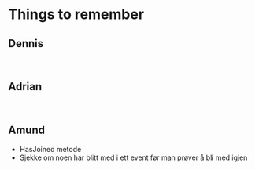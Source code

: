 # Things to remember

## Dennis

<br />

## Adrian

<br />

## Amund

- HasJoined metode
- Sjekke om noen har blitt med i ett event før man prøver å bli med igjen
